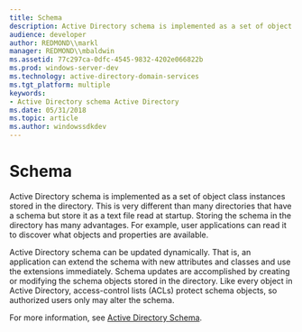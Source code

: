 ```yaml
---
title: Schema
description: Active Directory schema is implemented as a set of object class instances stored in the directory.
audience: developer
author: REDMOND\\markl
manager: REDMOND\\mbaldwin
ms.assetid: 77c297ca-0dfc-4545-9832-4202e066822b
ms.prod: windows-server-dev
ms.technology: active-directory-domain-services
ms.tgt_platform: multiple
keywords:
- Active Directory schema Active Directory
ms.date: 05/31/2018
ms.topic: article
ms.author: windowssdkdev
---
```


# Schema

Active Directory schema is implemented as a set of object class instances stored in the directory. This is very different than many directories that have a schema but store it as a text file read at startup. Storing the schema in the directory has many advantages. For example, user applications can read it to discover what objects and properties are available.

Active Directory schema can be updated dynamically. That is, an application can extend the schema with new attributes and classes and use the extensions immediately. Schema updates are accomplished by creating or modifying the schema objects stored in the directory. Like every object in Active Directory, access-control lists (ACLs) protect schema objects, so authorized users only may alter the schema.

For more information, see [Active Directory Schema](active-directory-schema.md).

 

 




